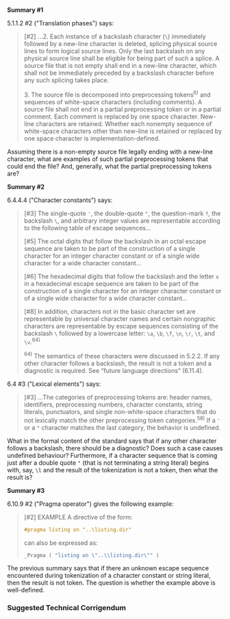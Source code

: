 **Summary #1**

5.1.1.2 #2 ("Translation phases") says:

> \[#2\] ...2. Each instance of a backslash character (`\`) immediately followed
> by a new-line character is deleted, splicing physical source lines to form
> logical source lines. Only the last backslash on any physical source line shall
> be eligible for being part of such a splice. A source file that is not empty
> shall end in a new-line character, which shall not be immediately preceded by a
> backslash character before any such splicing takes place.
>
> 3\. The source file is decomposed into preprocessing tokens<sup>6\)</sup> and
> sequences of white-space characters (including comments). A source file shall
> not end in a partial preprocessing token or in a partial comment. Each comment
> is replaced by one space character. New-line characters are retained. Whether
> each nonempty sequence of white-space characters other than new-line is retained
> or replaced by one space character is implementation-defined.

Assuming there is a non-empty source file legally ending with a new-line
character, what are examples of such partial preprocessing tokens that could end
the file? And, generally, what the partial preprocessing tokens are?

**Summary #2**

6.4.4.4 ("Character constants") says:

> \[#3\] The single-quote `'`, the double-quote `"`, the question-mark `?`, the
> backslash `\`, and arbitrary integer values are representable according to the
> following table of escape sequences...
>
> \[#5\] The octal digits that follow the backslash in an octal escape sequence
> are taken to be part of the construction of a single character for an integer
> character constant or of a single wide character for a wide character
> constant...
>
> \[#6\] The hexadecimal digits that follow the backslash and the letter `x` in a
> hexadecimal escape sequence are taken to be part of the construction of a single
> character for an integer character constant or of a single wide character for a
> wide character constant...
>
> \[#8\] In addition, characters not in the basic character set are representable
> by universal character names and certain nongraphic characters are representable
> by escape sequences consisting of the backslash `\` followed by a lowercase
> letter: `\a`, `\b`, `\f`, `\n`, `\r`, `\t`, and `\v`.<sup>64\)</sup>
>
> <sup>64\)</sup> The semantics of these characters were discussed in 5.2.2. If
> any other character follows a backslash, the result is not a token and a
> diagnostic is required. See “future language directions” (6.11.4).

6.4 #3 ("Lexical elements") says:

> \[#3\] ...The categories of preprocessing tokens are: header names, identifiers,
> preprocessing numbers, character constants, string literals, punctuators, and
> single non-white-space characters that do not lexically match the other
> preprocessing token categories.<sup>58\)</sup> If a `'` or a `"` character
> matches the last category, the behavior is undefined.

What in the formal content of the standard says that if any other character
follows a backslash, there should be a diagnostic? Does such a case causes
undefined behaviour? Furthermore, if a character sequence that is coming just
after a double quote `"` (that is not terminating a string literal) begins with,
say, `\l` and the result of the tokenization is not a token, then what the
result is?

**Summary #3**

6.10.9 #2 ("Pragma operator") gives the following example:

> \[#2\] EXAMPLE A directive of the form:
>
> ```c
> #pragma listing on "..\listing.dir"
> ```
>
> can also be expressed as:
>
> ```c
> _Pragma ( "listing on \"..\\listing.dir\"" )
> ```

The previous summary says that if there an unknown escape sequence encountered
during tokenization of a character constant or string literal, then the result
is not token. The question is whether the example above is well-defined.

### Suggested Technical Corrigendum
